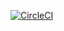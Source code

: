 [![CircleCI](https://circleci.com/gh/nbnds/pw-demo.svg?style=svg)](https://app.circleci.com/pipelines/github/nbnds/pw-demo)